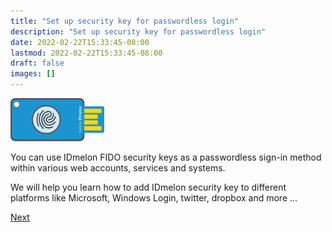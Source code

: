 ```yaml
---
title: "Set up security key for passwordless login"
description: "Set up security key for passwordless login"
date: 2022-02-22T15:33:45-08:00
lastmod: 2022-02-22T15:33:45-08:00
draft: false
images: []
---
```


<div class='my-5'>
<img src='security-key.png' class='d-block m-auto' width="150">
</div>

<p>You can use IDmelon FIDO security keys as a passwordless sign-in method within various web accounts, services and systems.</p>
<p class='mb-5'>We will help you learn how to add IDmelon security key to different platforms like Microsoft, Windows Login, twitter, dropbox and more ...</p>

<a role="button" class="btn btn-primary btn-lg d-block mb-3" href="">Next</a>

<style>@media (max-width: 480px) {.navbar, .footer { display: none; }}
h1{
    color : #4395ec;
}
</style>
